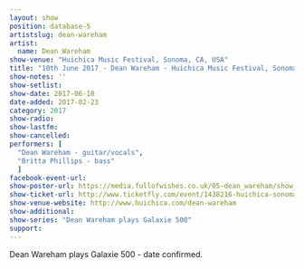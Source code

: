 ```yaml
---
layout: show
position: database-5
artistslug: dean-wareham
artist:
  name: Dean Wareham
show-venue: "Huichica Music Festival, Sonoma, CA, USA"
title: "10th June 2017 - Dean Wareham - Huichica Music Festival, Sonoma, CA, USA"
show-notes: ''
show-setlist:
show-date: 2017-06-10
date-added: 2017-02-23
category: 2017
show-radio:
show-lastfm:
show-cancelled:
performers: [
  "Dean Wareham - guitar/vocals",
  "Britta Phillips - bass"
  ]
facebook-event-url:
show-poster-url: https://media.fullofwishes.co.uk/05-dean_wareham/show_assets/2017-06-06/dean-wareham-huichica-2017-poster.jpg
show-ticket-url: http://www.ticketfly.com/event/1438216-huichica-sonoma-sonoma/
show-venue-website: http://www.huichica.com/dean-wareham
show-additional:
show-series: "Dean Wareham plays Galaxie 500"
support:
---
```

Dean Wareham plays Galaxie 500 - date confirmed.
